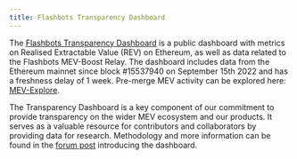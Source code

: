 ```yaml
---
title: Flashbots Transparency Dashboard
---
```


The [Flashbots Transparency Dashboard](https://transparency.flashbots.net/) is a public dashboard with metrics on Realised Extractable Value (REV) on Ethereum, as well as data related to the Flashbots MEV-Boost Relay. The dashboard includes data from the Ethereum mainnet since block #15537940 on September 15th 2022 and has a freshness delay of 1 week. Pre-merge MEV activity can be explored here: [MEV-Explore](https://explore.flashbots.net/).

The Transparency Dashboard is a key component of our commitment to provide transparency on the wider MEV ecosystem and our products. It serves as a valuable resource for contributors and collaborators by providing data for research. Methodology and more information can be found in the [forum post](https://collective.flashbots.net/t/will-the-real-mev-please-stand-up/1686) introducing the dashboard.
